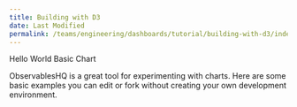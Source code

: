 ```yaml
---
title: Building with D3
date: Last Modified 
permalink: /teams/engineering/dashboards/tutorial/building-with-d3/index.html
---
```


Hello World
Basic Chart

ObservablesHQ is a great tool for experimenting with charts. Here are some basic examples you can edit or fork without creating your own development environment.
